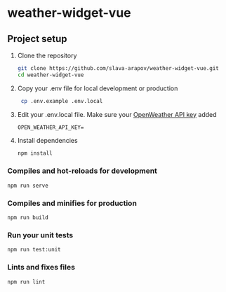 # weather-widget-vue

## Project setup

1. Clone the repository

   ```bash
   git clone https://github.com/slava-arapov/weather-widget-vue.git
   cd weather-widget-vue
   ```

1. Copy your .env file for local development or production

   ```bash
    cp .env.example .env.local
   ```

1. Edit your .env.local file. Make sure your [OpenWeather API key](https://home.openweathermap.org/api_keys) added

   ```dotenv
   OPEN_WEATHER_API_KEY=
   ```

1. Install dependencies
   ```bash
   npm install
   ```

### Compiles and hot-reloads for development

```
npm run serve
```

### Compiles and minifies for production

```
npm run build
```

### Run your unit tests

```
npm run test:unit
```

### Lints and fixes files

```
npm run lint
```
